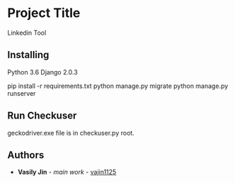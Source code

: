 # Project Title

Linkedin Tool

## Installing

Python 3.6
Django 2.0.3

pip install -r requirements.txt
python manage.py migrate
python manage.py runserver

## Run Checkuser 

geckodriver.exe file is in checkuser.py root.

## Authors

* **Vasily Jin** - *main work* - [vajin1125](https://github.com/vajin1125)
